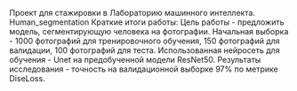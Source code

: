 Проект для стажировки в Лабораторию машинного интеллекта. Human_segmentation
Краткие итоги работы: 
Цель работы - предложить модель, сегментирующую человека на фотографии. 
Начальная выборка - 1000 фотографий для тренировочного обучения, 150 фотографий для валидации, 100 фотографий для теста.
Использованная нейросеть для обучения - Unet на предобученной модели ResNet50. 
Результаты исследования - точность на валидационной выборке 97% по метрике DiseLoss.
